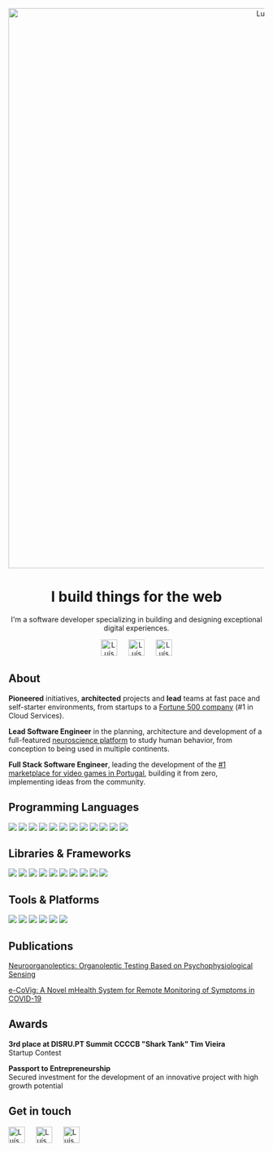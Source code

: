 
<!--<img width="1405" alt="Screenshot 2022-06-01 at 20 18 58" src="https://user-images.githubusercontent.com/2077818/171484855-a8deb3e8-2c34-4cfa-8c1a-2b4ecd3e23ba.png">-->
<!--<img width="1300" alt="github-banner-crop-1" src="https://user-images.githubusercontent.com/2077818/171486124-ab0c485c-5400-4b6d-af80-aa21c086e1ae.png">-->
<!--<img width="1200" alt="github-banner-crop-2" src="https://user-images.githubusercontent.com/2077818/171486127-2a3093c1-f36e-4d71-bad7-6c056211554d.png">-->
<!--<img width="1100" alt="github-banner-crop-3" src="https://user-images.githubusercontent.com/2077818/171486133-f4f60bd4-2922-40c8-8f0d-70a0d1095a7b.png">-->
<!--<img width="1000" alt="github-banner-crop-4" src="https://user-images.githubusercontent.com/2077818/171486136-370c4a16-5649-4b61-b801-759a7d90f956.png">-->

<p align="center">
  <a href="https://www.luismarques.io/" target="_blank" rel="noreferrer">
    <img width="1100" alt="Luís Marques banner" src="https://user-images.githubusercontent.com/2077818/171486133-f4f60bd4-2922-40c8-8f0d-70a0d1095a7b.png" />
  </a>
</p>


<h1 align="center">I build things for the web</h2>

<p align="center">
I'm a software developer specializing in building and designing exceptional digital experiences.
</> 
  
<p align="center">
  <a href="https://www.luismarques.io/"><img src="https://user-images.githubusercontent.com/2077818/171491178-bc36792b-e926-436f-887e-4d69c4063f73.svg" alt="Luís Marques | Website" height="32px"/></a>
  &ensp;&ensp;
  <a href="https://www.linkedin.com/in/luismarques-io/"><img src="https://user-images.githubusercontent.com/2077818/171490544-b58bc690-673f-46cc-96cf-f52b74627cc3.svg" alt="Luís Marques | LinkedIn" height="32px" margin="0 10px"/></a>
  &ensp;&ensp;
  <a href="mailto:euluismarques@gmail.com"><img src="https://user-images.githubusercontent.com/2077818/171491433-d6af3929-92b4-4d94-855b-2a9eb0e6a714.svg" alt="Luís Marques | E-mail Address" height="32px"/></a>
</p>


<h2>About</h2>
<p>
  <b>Pioneered</b> initiatives, <b>architected</b> projects and <b>lead</b> teams at fast pace and self-starter
  environments, from
  startups to a <a href="https://sap.com" class="link" target="_blank" rel="noreferrer">Fortune 500 company</a> (#1
  in Cloud Services).
</p>
<p>
  <b>Lead Software Engineer</b> in the planning, architecture and development of a full-featured
  <a href="https://brainanswer.pt" class="link" target="_blank" rel="noreferrer"> neuroscience
    platform</a> to study human behavior, from conception to being used in multiple continents.
</p>
<p>
  <b>Full Stack Software Engineer</b>, leading the development of the <a href="https://gametrade.pt" class="link"
    target="_blank" rel="noreferrer">#1 marketplace for video games in
    Portugal</a>, building it from zero, implementing ideas from the community.
</p>

<h2>Programming Languages</h2>
<p>
  <img src="https://img.shields.io/badge/JavaScript-F7DF1E?style=for-the-badge&logo=javascript&logoColor=black" />
  <img src="https://img.shields.io/badge/TypeScript-2562BA?style=for-the-badge&logo=typescript&logoColor=white" />
  <img src="https://img.shields.io/badge/C%2B%2B-00599C?style=for-the-badge&logo=c%2B%2B&logoColor=white" />
  <img src="https://img.shields.io/badge/PHP-777BB4?style=for-the-badge&logo=php&logoColor=white" />
  <img src="https://img.shields.io/badge/C%23-239120?style=for-the-badge&logo=c-sharp&logoColor=white" />
  <img src="https://img.shields.io/badge/R-276DC3?style=for-the-badge&logo=r&logoColor=white" />
  <img src="https://img.shields.io/badge/Python-14354C?style=for-the-badge&logo=python&logoColor=white" />
  <img src="https://img.shields.io/badge/HTML5-E34F26?style=for-the-badge&logo=html5&logoColor=white" />
  <img src="https://img.shields.io/badge/PUG-a86454?style=for-the-badge&logo=pug&logoColor=white" />
  <img src="https://img.shields.io/badge/CSS-239120?style=for-the-badge&logo=css&logoColor=white" />
  <img src="https://img.shields.io/badge/Sass-CC6699?style=for-the-badge&logo=sass&logoColor=white" />
  <img src="https://img.shields.io/badge/Less-1d365d?style=for-the-badge&logo=less&logoColor=white" />
</p>

<h2>Libraries & Frameworks</h2>
<p>
  <img src="https://img.shields.io/badge/React-20232A?style=for-the-badge&logo=react&logoColor=61DAFB" />
  <img src="https://img.shields.io/badge/Redux-593D88?style=for-the-badge&logo=redux&logoColor=white" />
  <img src="https://img.shields.io/badge/Angular-D20023?style=for-the-badge&logo=angular&logoColor=white" />
  <img src="https://img.shields.io/badge/Vue.js-35495E?style=for-the-badge&logo=vue.js&logoColor=4FC08D" />
  <img src="https://img.shields.io/badge/Meteor-1b2448?style=for-the-badge&logo=meteor&logoColor=ff6a3e" />
  <img src="https://img.shields.io/badge/Node.js-43853D?style=for-the-badge&logo=node.js&logoColor=white" />
  <img src="https://img.shields.io/badge/Express.js-404D59?style=for-the-badge" />
  <img src="https://img.shields.io/badge/Blaze-FF840E?style=for-the-badge&logo=blaze&logoColor=white" />
  <img src="https://img.shields.io/badge/Handlebars-ee6611?style=for-the-badge&logo=handlebarsjs&logoColor=white" />
  <img src="https://img.shields.io/badge/jQuery-0769AD?style=for-the-badge&logo=jquery&logoColor=white" />
</p>

<h2>Tools & Platforms</h2>
<p>
  <img src="https://img.shields.io/badge/MongoDB-4EA94B?style=for-the-badge&logo=mongodb&logoColor=white" />
  <img src="https://img.shields.io/badge/MySQL-005C84?style=for-the-badge&logo=mysql&logoColor=white" />
  <img src="https://img.shields.io/badge/SAP CDC/Gygia-0FAAFF?style=for-the-badge&logo=sap&logoColor=white" />
  <img src="https://img.shields.io/badge/SAP Spartacus-0FAAFF?style=for-the-badge&logo=sap&logoColor=white" />
  <img src="https://img.shields.io/badge/GitHub-100000?style=for-the-badge&logo=github&logoColor=white" />
  <img src="https://img.shields.io/badge/Shell_Script-121011?style=for-the-badge&logo=gnu-bash&logoColor=white" />
</p>


<h2>Publications</h2>
<p>
    <a href="https://www.researchgate.net/publication/354123466_Neuroorganoleptics_Organoleptic_Testing_Based_on_Psychophysiological_Sensing" target="_blank" rel="noreferrer">
      Neuroorganoleptics: Organoleptic Testing Based on Psychophysiological Sensing
    </a>
</p>
<p>
    <a href="https://www.researchgate.net/publication/351548792_e-CoVig_A_Novel_mHealth_System_for_Remote_Monitoring_of_Symptoms_in_COVID-19" target="_blank" rel="noreferrer">
      e-CoVig: A Novel mHealth System for Remote Monitoring of Symptoms in COVID-19
    </a>
</p>

<h2>Awards</h2>
<p>
  <b>3rd place at DISRU.PT Summit CCCCB "Shark Tank" Tim Vieira</b>
  <br/>
  Startup Contest
</p>
<p>
  <b>Passport to Entrepreneurship</b>
  <br/>
  Secured investment for the development of an innovative project with high growth potential
</p>

<h2>Get in touch</h2>
  
<p>
  <a href="https://www.luismarques.io/"><img src="https://user-images.githubusercontent.com/2077818/171491178-bc36792b-e926-436f-887e-4d69c4063f73.svg" alt="Luís Marques | Website" height="32px"/></a>
  &ensp;&ensp;
  <a href="https://www.linkedin.com/in/luismarques-io/"><img src="https://user-images.githubusercontent.com/2077818/171490544-b58bc690-673f-46cc-96cf-f52b74627cc3.svg" alt="Luís Marques | LinkedIn" height="32px" margin="0 10px"/></a>
  &ensp;&ensp;
  <a href="mailto:euluismarques@gmail.com"><img src="https://user-images.githubusercontent.com/2077818/171491433-d6af3929-92b4-4d94-855b-2a9eb0e6a714.svg" alt="Luís Marques | E-mail Address" height="32px"/></a>
</p>


<!--

Tech / Entrepreneurship

Interested in MeteorJS, Vue.js, React

💼

🌍 
🤝

- 👋 Hi, I’m @m-arques
- 👀 I’m interested in ...
- 🌱 I’m currently learning ...
- 💞️ I’m looking to collaborate on ...
- 📫 How to reach me ...
--->

